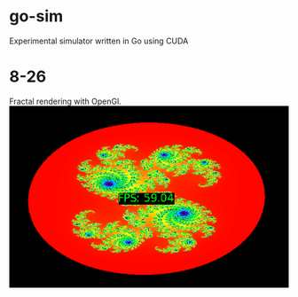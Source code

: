 # go-sim
Experimental simulator written in Go using CUDA

# 8-26
Fractal rendering with OpenGl.
![Fractal.png](./devlog/8-26.png "Rendering fractal with Go, revamped.")
